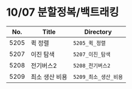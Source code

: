 # 10/07 분할정복/백트래킹



| No.  | Title          | Directory             |
| ---- | -------------- | --------------------- |
| 5205 | 퀵 정렬        | `5205_퀵_정렬`        |
| 5207 | 이진 탐색      | `5207_이진_탐색`      |
| 5208 | 전기버스2      | `5208_전기버스2`      |
| 5209 | 최소 생산 비용 | `5209_최소_생산_비용` |

